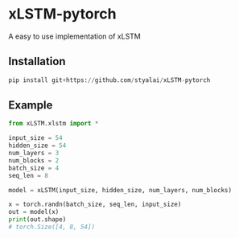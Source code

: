 # xLSTM-pytorch
A easy to use implementation of xLSTM

## Installation
```python
pip install git+https://github.com/styalai/xLSTM-pytorch
```
## Example

```python
from xLSTM.xlstm import *

input_size = 54
hidden_size = 54
num_layers = 3
num_blocks = 2
batch_size = 4
seq_len = 8

model = xLSTM(input_size, hidden_size, num_layers, num_blocks)

x = torch.randn(batch_size, seq_len, input_size)
out = model(x)
print(out.shape)
# torch.Size([4, 8, 54])
```
